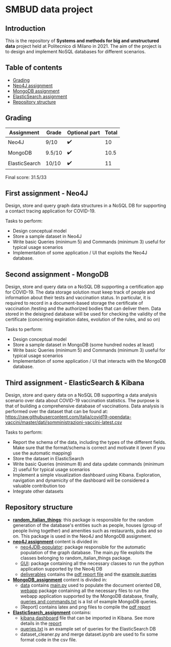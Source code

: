 # SMBUD data project
## Introduction
This is the repository of **Systems and methods for big and unstructured data** project held at Politecnico
di Milano in 2021. The aim of the project is to design and implement NoSQL databases for different scenarios.

## Table of contents
* [Grading](https://github.com/VladMarianCimpeanu/SMBUD-project#grading)
* [Neo4J assignment](https://github.com/VladMarianCimpeanu/SMBUD-project#first-assignment---neo4j)
* [MongoDB assignment](https://github.com/VladMarianCimpeanu/SMBUD-project#second-assignment---mongodb)
* [ElasticSearch assignment](https://github.com/VladMarianCimpeanu/SMBUD-project#third-assignment---elasticsearch-&-kibana)
* [Repository structure](https://github.com/VladMarianCimpeanu/SMBUD-project#repository-structure)

## Grading
| Assignment | Grade | Optional part | Total | 
|------|---------|--------|--------|
| Neo4J | 9/10 | :heavy_check_mark: | 10|
| MongoDB | 9.5/10 | :heavy_check_mark: | 10.5 |
| ElasticSearch | 10/10 | :heavy_check_mark: | 11 |

Final score: 31.5/33
## First assignment - Neo4J
Design, store and query graph data structures in a NoSQL DB for supporting a contact tracing application for
COVID-19.

Tasks to perform:
- Design conceptual model 
- Store a sample dataset in Neo4J
- Write basic Queries (minimum 5) and Commands (minimum 3) useful for typical usage scenarios
- Implementation of some application / UI that exploits the Neo4J database.
## Second assignment - MongoDB
Design, store and query data on a NoSQL DB supporting a certification app for COVID-19.
The data storage solution must keep track of people and information about their tests and vaccination status.
In particular, it is required to record in a document-based storage the certificate of vaccination /testing and the
authorized bodies that can deliver them.
Data stored in the deisigned database will be used for checking the validity of the certificate (concerning expiration dates, evolution
of the rules, and so on)

Tasks to perform:
- Design conceptual model
- Store a sample dataset in MongoDB (some hundred nodes at least)
- Write basic Queries (minimum 5) and Commands (minimum 3) useful for typical usage scenarios
- Implementation of some application / UI that interacts with the MongoDB database.


## Third assignment - ElasticSearch & Kibana
Design, store and query data on a NoSQL DB supporting a data analysis scenario over data about
COVID-19 vaccination statistics. The purpose is that of building a comprehensive database of vaccinations.
Data analysis is performed over the dataset that can be found at:
https://raw.githubusercontent.com/italia/covid19-opendata-vaccini/master/dati/somministrazioni-vaccini-latest.csv

Tasks to perform:
- Report the schema of the data, including the types of the different fields. Make sure that the format/schema
is correct and motivate it (even if you use the automatic mapping)
- Store the dataset in ElasticSearch
- Write basic Queries (minimum 8) and data update commands (minimum 2) useful for typical usage
scenarios
- Implement a simple visualization dashboard using Kibana. Exploration, navigation and dynamicity of the
dashboard will be considered a valuable contribution too
- Integrate other datasets

## Repository structure
- **[random_italian_things](https://github.com/VladMarianCimpeanu/SMBUD-project/tree/main/random_italian_things)**: this package is responsible for the random generation of the database's entities such as people, houses (group of people living together) and amenities such as restaurants, pubs and so on. This package is used in the Neo4J and MongoDB assignment.
- **[neo4J assignment](https://github.com/VladMarianCimpeanu/SMBUD-project/tree/main/neo4J_assignment)** content is divided in:
  - [neo4JDB-populator](https://github.com/VladMarianCimpeanu/SMBUD-project/tree/main/neo4j_assignment/neo4jDB-populator): package responsible for the automatic population of the graph database. The main.py file exploits the classes belonging to random_italian_things package.
  - [GUI](https://github.com/VladMarianCimpeanu/SMBUD-project/tree/main/neo4j_assignment/GUI): package containing all the necessary classes to run the python application supported by the Neo4j DB
  - [deliverables](https://github.com/VladMarianCimpeanu/SMBUD-project/tree/main/neo4j_assignment/deliverables) contains the [pdf report file](https://github.com/VladMarianCimpeanu/SMBUD-project/blob/main/neo4j_assignment/deliverables/Project_1_Team_3.pdf) and the [example queries](https://github.com/VladMarianCimpeanu/SMBUD-project/blob/main/neo4j_assignment/deliverables/queries_dump_example.cypher)
- **[MongoDB_assignment](https://github.com/VladMarianCimpeanu/SMBUD-project/tree/main/MongoDB_assignment)** content is divided in:
  - [data](https://github.com/VladMarianCimpeanu/SMBUD-project/tree/main/MongoDB_assignment/data) contains [main.py](https://github.com/VladMarianCimpeanu/SMBUD-project/blob/main/MongoDB_assignment/data/main.py) used to populate the document oriented DB, [webapp](https://github.com/VladMarianCimpeanu/SMBUD-project/tree/main/MongoDB_assignment/data/webapp) package containing all the necessary files to run the webapp application supported by the MongoDB database, finally, [queries and commands.txt](https://github.com/VladMarianCimpeanu/SMBUD-project/blob/main/MongoDB_assignment/data/queries%20and%20commands.txt) is a list of example MongoDB queries.
  - [Report] contains latex and png files to compile the [pdf report](https://github.com/VladMarianCimpeanu/SMBUD-project/blob/main/MongoDB_assignment/Report/Project_2_Team_3.pdf)
- **[ElasticSearch_assignment](https://github.com/VladMarianCimpeanu/SMBUD-project/tree/main/ElasticSearch_assignment)** contains:
  - [kibana dashboard](https://github.com/VladMarianCimpeanu/SMBUD-project/blob/main/ElasticSearch_assignment/dashboard.ndjson) file that can be imported in Kibana. See more details in the [report](https://github.com/VladMarianCimpeanu/SMBUD-project/blob/main/ElasticSearch_assignment/Report/Project_3_Team_3.pdf)
  - [queries.txt](https://github.com/VladMarianCimpeanu/SMBUD-project/blob/main/ElasticSearch_assignment/queries.txt) is an example set of queries for the ElasticSearch DB
  - dataset_cleaner.py and merge dataset.ipynb are used to fix some format code in the csv file.
